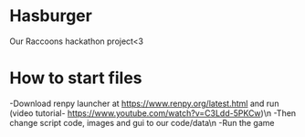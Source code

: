 # Hasburger
Our Raccoons hackathon project<3

# How to start files
-Download renpy launcher at https://www.renpy.org/latest.html and run (video tutorial- https://www.youtube.com/watch?v=C3Ldd-5PKCw)\n
-Then change script code, images and gui to our code/data\n
-Run the game

